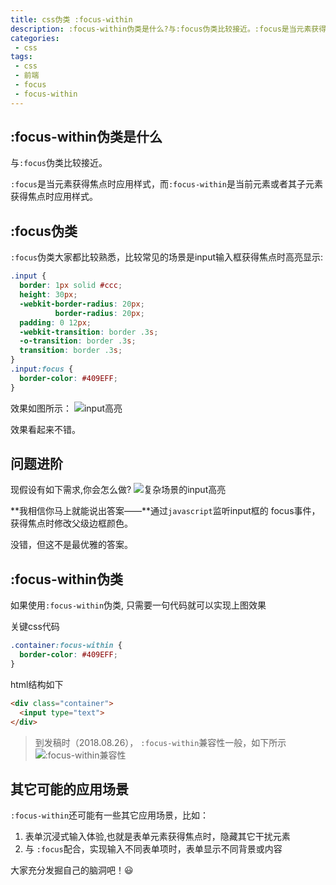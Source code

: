 ```yaml
---
title: css伪类 :focus-within
description: :focus-within伪类是什么?与:focus伪类比较接近。:focus是当元素获得焦点时应用样式，而:focus-within是当前元素或者其子元素获得焦点时应用样式。
categories:
 - css
tags:
 - css
 - 前端
 - focus
 - focus-within
---
```


## :focus-within伪类是什么
与`:focus`伪类比较接近。

`:focus`是当元素获得焦点时应用样式，而`:focus-within`是当前元素或者其子元素获得焦点时应用样式。

## :focus伪类
`:focus`伪类大家都比较熟悉，比较常见的场景是input输入框获得焦点时高亮显示:
```css
.input {
  border: 1px solid #ccc;
  height: 30px;
  -webkit-border-radius: 20px;
          border-radius: 20px;
  padding: 0 12px;
  -webkit-transition: border .3s;
  -o-transition: border .3s;
  transition: border .3s;
}
.input:focus {
  border-color: #409EFF;
}
```
效果如图所示：
![input高亮]({{site.baseurl}}/assets/images/2018/08/focus.gif)

效果看起来不错。

## 问题进阶
现假设有如下需求,你会怎么做?
![复杂场景的input高亮]({{site.baseurl}}/assets/images/2018/08/focus-within.gif)

**我相信你马上就能说出答案——**通过`javascript`监听input框的 focus事件，获得焦点时修改父级边框颜色。

没错，但这不是最优雅的答案。

## :focus-within伪类
如果使用`:focus-within`伪类, 只需要一句代码就可以实现上图效果

关键css代码
```css
.container:focus-within {
  border-color: #409EFF;
}
```
html结构如下
```html
<div class="container">
  <input type="text">
</div>
```
>到发稿时（2018.08.26）， `:focus-within`兼容性一般，如下所示
![:focus-within兼容性]({{site.baseurl}}/assets/images/2018/08/focus-within-compatible.png)

## 其它可能的应用场景
`:focus-within`还可能有一些其它应用场景，比如：
1. 表单沉浸式输入体验,也就是表单元素获得焦点时，隐藏其它干扰元素
2. 与 `:focus`配合，实现输入不同表单项时，表单显示不同背景或内容

大家充分发掘自己的脑洞吧！😃